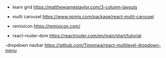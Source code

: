 - learn grid
https://matthewjamestaylor.com/3-column-layouts

- multi carousel
https://www.npmjs.com/package/react-multi-carousel

- remixicon
https://remixicon.com/

- react-router-dom
https://reactrouter.com/en/main/start/tutorial

-dropdown navbar
https://github.com/Timonwa/react-multilevel-dropdown-menu